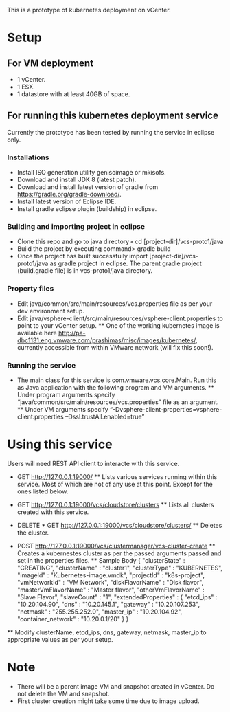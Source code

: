 This is a prototype of kubernetes deployment on vCenter.

# Setup
## For VM deployment
* 1 vCenter.
* 1 ESX.
* 1 datastore with at least 40GB of space.

## For running this kubernetes deployment service
Currently the prototype has been tested by running the service in eclipse only.

### Installations
* Install ISO generation utility genisoimage or mkisofs.
* Download and install JDK 8 (latest patch).
* Download and install latest version of gradle from https://gradle.org/gradle-download/.
* Install latest version of Eclipse IDE.
* Install gradle eclipse plugin (buildship) in eclipse.

### Building and importing project in eclipse
* Clone this repo and go to java directory> cd [project-dir]/vcs-proto1/java
* Build the project by executing command> gradle build
* Once the project has built successfully import [project-dir]/vcs-proto1/java as gradle project in eclipse. The parent gradle project (build.gradle file) is in vcs-proto1/java directory.

### Property files
* Edit java/common/src/main/resources/vcs.properties file as per your dev environment setup.
* Edit java/vsphere-client/src/main/resources/vsphere-client.properties to point to your vCenter setup.
** One of the working kubernetes image is available here http://pa-dbc1131.eng.vmware.com/prashimas/misc/images/kubernetes/, currently accessible from within VMware network (will fix this soon!).

### Running the service
* The main class for this service is com.vmware.vcs.core.Main. Run this as Java application with the following program and VM arguments.
** Under program arguments specify “java/common/src/main/resources/vcs.properties” file as an argument.
** Under VM arguments specify “-Dvsphere-client-properties=vsphere-client.properties –Dssl.trustAll.enabled=true”


# Using this service
Users will need REST API client to interacte with this service.

* GET http://127.0.0.1:19000/
** Lists various services running within this service. Most of which are not of any use at this point. Except for the ones listed below.

* GET http://127.0.0.1:19000/vcs/cloudstore/clusters
** Lists all clusters created with this service.

* DELETE * GET http://127.0.0.1:19000/vcs/cloudstore/clusters/<cluster-uuid>
** Deletes the cluster.

* POST http://127.0.0.1:19000/vcs/clustermanager/vcs-cluster-create
** Creates a kubernestes cluster as per the passed arguments passed and set in the properties files.
** Sample Body
{
"clusterState" : "CREATING",
"clusterName" : "cluster1",
"clusterType" : "KUBERNETES",
"imageId" : "Kubernetes-image.vmdk",
"projectId" : "k8s-project",
"vmNetworkId" : "VM Network",
"diskFlavorName" : "Disk flavor",
"masterVmFlavorName" : "Master flavor",
"otherVmFlavorName" : "Slave Flavor",
"slaveCount" : "1",
"extendedProperties" : {
"etcd_ips" : "10.20.104.90",
"dns" : "10.20.145.1",
"gateway" : "10.20.107.253",
"netmask" : "255.255.252.0",
"master_ip" : "10.20.104.92",
"container_network" : "10.20.0.1/20"
}
}

** Modify clusterName, etcd_ips, dns, gateway, netmask, master_ip to appropriate values as per your setup.

# Note
* There will be a parent image VM and snapshot created in vCenter. Do not delete the VM and snapshot.
* First cluster creation might take some time due to image upload.

